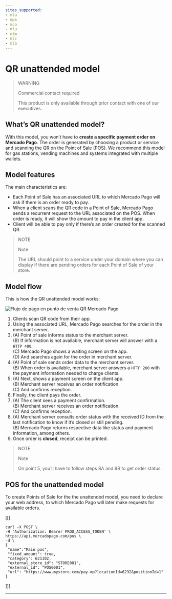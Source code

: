 ```yaml
---
sites_supported:
- mla
- mpe
- mco
- mlu
- mlm
- mlc
- mlb
---
```


# QR unattended model

> WARNING
>
> Commercial contact required
>
> This product is only available through prior contact with one of our executives.

## What’s QR unattended model?

With this model, you won’t have to **create a specific payment order on Mercado Pago**. The order is generated by choosing a product or service and scanning the QR on the Point of Sale (POS).
We recommend this model for gas stations, vending machines and systems integrated with multiple wallets.

## Model features

The main characteristics are:

- Each Point of Sale has an associated URL to which Mercado Pago will ask if there is an order ready to pay.
- When a client scans the QR code in a Point of Sale, Mercado Pago sends a recurrent request to the URL associated on the POS. When order is ready, it will show the amount to pay in the client app. 
- Client will be able to pay only if there’s an order created for the scanned QR. 

> NOTE
> 
> Note
> 
> The URL should point to a service under your domain where you can display if there are pending orders for each Point of Sale of your store.

## Model flow

This is how the QR unattended model works:

![Flujo de pago en punto de venta QR Mercado Pago](/images/mobile/qr-gas-station-flow.en.png)

1. Clients scan QR code from their app. 
2. Using the associated URL, Mercado Pago searches for the order in the merchant server.
3. (A) Point of sale informs status to the merchant server. <br/>
(B) If information is not available, merchant server will answer with a `HTTP 400`.<br/>
(C) Mercado Pago shows a waiting screen on the app.<br/>
(D) And searches again for the order in merchant server. 
4. (A) Point of sale sends order data to the merchant server.<br/> 
(B) When order is available, merchant server answers a  `HTTP 200` with the payment information needed to charge clients.
5. (A) Next, shows a payment screen on the client app. <br/>
(B) Merchant server receives an order notification.<br/>
(C) And confirms reception.
6. Finally, the client pays the order.
7. (A) The client sees a payment confirmation.<br/>
(B) Merchant server receives an order notification.<br/>
(C) And confirms reception.
8. (A) Merchant server consults order status with the received ID from the last notification to know if it’s closed or still pending.<br/>
(B) Mercado Pago returns respective data like status and payment information, among others. 
9. Once order is **closed**, receipt can be printed.

> NOTE
> 
> Note
> 
> On point 5, you’ll have to follow steps 8A and 8B to get order status.

## POS for the unattended model

To create Points of Sale for the the unattended model, you need to declare your web address, to which Mercado Pago will later make requests for available orders.

[[[
 ```curl
curl -X POST \
-H 'Authorization: Bearer PROD_ACCESS_TOKEN' \
https://api.mercadopago.com/pos \
-d \
{
  "name":"Main pos", 
  "fixed_amount": true,
  "category": 621102,
  "external_store_id": "STORE001",
  "external_id": "POS0001",
  "url": "https://www.mystore.com/pay-mp?locationId=6232&positionId=1"
}
```
]]]

---